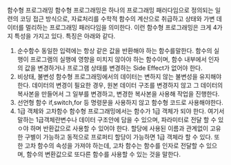 함수형 프로그래밍
함수형 프로그래밍은 하나의 프로그래밍 패러다임으로 정의되는 일련의 코딩 접근 방식으로, 자료처리를 수학적 함수의 계산으로 취급하고 상태와 가변 데이터를 멀리하는 프로그래밍 패러다임을 의미한다.
이런 함수형 프로그래밍은 크게 4가지 특성을 가지고 있다.
특징은 아래와 같다.
1. 순수함수
동일한 입력에는 항상 같은 값을 반환해야 하는 함수를말한다.
함수의 실행이 프로그램의 실행에 영향을 미치지 않아야 하는 함수이며, 함수 내부에서 인자의 값을 변경하거나 프로그램 상태를 변경하는 Side Effect가 없어야 한다.
2. 비상태, 불변성
함수형 프로그래밍에서의 데이터는 변하지 않는 불변성을 유지해야 한다.
데이터의 변경이 필요한 경우, 원본 데이터 구조를 변경하지 않고 그 데이터의 복사본을 만들어서 그 일부를 변경하고, 변경한 복사본을 사용해 작업을 진행한다.
3. 선언형 함수
if,switch,for 등 명령문을 사용하지 않고 함수형 코드로 사용해야한다.
4. 1급 객체와 고차함수
함수형 프로그래밍에서는 함수가 1급 객체가 되야 한다.
여기서 말하는 1급객체란변수나 데이터 구조안에 담을 수 있으며, 파라미터로 전달 할 수 있ㅇ야 하며 반환값으로 사용할 수 있어야 한다.
할당에 사용된 이름과 관계없이 고유한 구별이 가능하고 동적으로 프로퍼티 할당이 가능하면 1급 객체라 할 수 있다.
또한 고차 함수의 속성을 가져야 하는데, 고차 함수는 함수를 인자로 전달할 수 있으며, 함수의 변환값으로 또다른 함수를 사용할 수 있는 것을 말한다.
